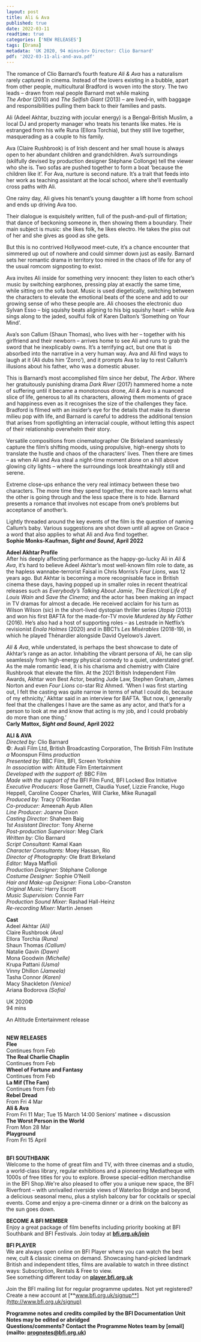 ```yaml
---
layout: post
title: Ali & Ava
published: true
date: 2022-03-11
readtime: true
categories: ['NEW RELEASES']
tags: [Drama]
metadata: 'UK 2020, 94 mins<br> Director: Clio Barnard'
pdf: '2022-03-11-ali-and-ava.pdf'
---
```


The romance of Clio Barnard’s fourth feature _Ali & Ava_ has a naturalism rarely captured in cinema. Instead of the lovers existing in a bubble, apart from other people, multicultural Bradford is woven into the story. The two leads – drawn from real people Barnard met while making<br> _The Arbor_ (2010) and _The Selfish Giant_ (2013) – are lived-in, with baggage and responsibilities pulling them back to their families and pasts.

Ali (Adeel Akhtar, buzzing with jocular energy) is a Bengal-British Muslim, a local DJ and property manager who treats his tenants like mates. He is estranged from his wife Runa (Ellora Torchia), but they still live together, masquerading as a couple to his family.

Ava (Claire Rushbrook) is of Irish descent and her small house is always open to her abundant children and grandchildren. Ava’s surroundings (skilfully devised by production designer Stéphane Collonge) tell the viewer who she is. Two sofas are pushed together to form a boat ‘because the children like it’. For Ava, nurture is second nature. It’s a trait that feeds into her work as teaching assistant at the local school, where she’ll eventually cross paths with Ali.

One rainy day, Ali gives his tenant’s young daughter a lift home from school and ends up driving Ava too.

Their dialogue is exquisitely written, full of the push-and-pull of flirtation; that dance of beckoning someone in, then showing them a boundary. Their main subject is music: she likes folk, he likes electro. He takes the piss out of her and she gives as good as she gets.

But this is no contrived Hollywood meet-cute, it’s a chance encounter that simmered up out of nowhere and could simmer down just as easily. Barnard sets her romantic drama in territory too mired in the chaos of life for any of the usual romcom signposting to exist.

Ava invites Ali inside for something very innocent: they listen to each other’s music by switching earphones, pressing play at exactly the same time, while sitting on the sofa boat. Music is used diegetically, switching between the characters to elevate the emotional beats of the scene and add to our growing sense of who these people are. Ali chooses the electronic duo Sylvan Esso – big squishy beats aligning to his big squishy heart – while Ava sings along to the jaded, soulful folk of Karen Dalton’s ‘Something on Your Mind’.

Ava’s son Callum (Shaun Thomas), who lives with her – together with his girlfriend and their newborn – arrives home to see Ali and runs to grab the sword that he inexplicably owns. It’s a terrifying act, but one that is absorbed into the narrative in a very human way. Ava and Ali find ways to laugh at it (Ali dubs him ‘Zorro’), and it prompts Ava to lay to rest Callum’s illusions about his father, who was a domestic abuser.

This is Barnard’s most accomplished film since her debut, _The Arbor_. Where her gratuitously punishing drama _Dark River_ (2017) hammered home a note of suffering until it became a monotonous drone, _Ali & Ava_ is a nuanced slice of life, generous to all its characters, allowing them moments of grace and happiness even as it recognises the size of the challenges they face. Bradford is filmed with an insider’s eye for the details that make its diverse milieu pop with life, and Barnard is careful to address the additional tension that arises from spotlighting an interracial couple, without letting this aspect of their relationship overwhelm their story.

Versatile compositions from cinematographer Ole Birkeland seamlessly capture the film’s shifting moods, using propulsive, high-energy shots to translate the hustle and chaos of the characters’ lives. Then there are times – as when Ali and Ava steal a night-time moment alone on a hill above glowing city lights – where the surroundings look breathtakingly still and serene.

Extreme close-ups enhance the very real intimacy between these two characters. The more time they spend together, the more each learns what the other is going through and the less space there is to hide. Barnard presents a romance that involves not escape from one’s problems but acceptance of another’s.

Lightly threaded around the key events of the film is the question of naming Callum’s baby. Various suggestions are shot down until all agree on Grace – a word that also applies to what Ali and Ava find together.<br>
**Sophie Monks-Kaufman, _Sight and Sound_, April 2022**<br>

**Adeel Akhtar Profile**<br>
After his deeply affecting performance as the happy-go-lucky Ali in _Ali & Ava_, it’s hard to believe Adeel Akhtar’s most well-known film role to date, as the hapless wannabe-terrorist Faisal in Chris Morris’s _Four Lions_, was 12 years ago. But Akhtar is becoming a more recognisable face in British cinema these days, having popped up in smaller roles in recent theatrical releases such as _Everybody’s Talking About Jamie_, _The Electrical Life of Louis Wain_ and _Save the Cinema_; and the actor has been making an impact in TV dramas for almost a decade. He received acclaim for his turn as Wilson Wilson (sic) in the short-lived dystopian thriller series _Utopia_ (2013) and won his first BAFTA for the made-for-TV movie _Murdered by My Father_ (2016). He’s also had a host of supporting roles – as Lestrade in Netflix’s revisionist _Enola Holmes_ (2020) and in BBC1’s _Les Misérables_ (2018-19), in which he played Thénardier alongside David Oyelowo’s Javert.

_Ali & Ava_, while understated, is perhaps the best showcase to date of Akhtar’s range as an actor. Inhabiting the vibrant persona of Ali, he can slip seamlessly from high-energy physical comedy to a quiet, understated grief. As the male romantic lead, it is his charisma and chemistry with Claire Rushbrook that elevate the film. At the 2021 British Independent Film Awards, Akhtar won Best Actor, beating Jude Law, Stephen Graham, James Norton and even _Four Lions_ co-star Riz Ahmed. ‘When I was first starting out, I felt the casting was quite narrow in terms of what I could do, because of my ethnicity,’ Akhtar said in an interview for BAFTA. ‘But now, I generally feel that the challenges I have are the same as any actor, and that’s for a person to look at me and know that acting is my job, and I could probably do more than one thing.’<br>
**Carly Mattox, _Sight and Sound_, April 2022**<br>

**ALI & AVA**<br>
_Directed by:_ Clio Barnard<br>
©: Avali Film Ltd, British Broadcasting Corporation, The British Film Institute<br>
_a_ Moonspun Films _production_<br>
_Presented by:_ BBC Film, BFI, Screen Yorkshire<br>
_In association with:_ Altitude Film Entertainment<br>
_Developed with the support of:_ BBC Film<br>
_Made with the support of the_ BFI Film Fund, BFI Locked Box Initiative<br>
_Executive Producers:_ Rose Garnett, Claudia Yusef, Lizzie Francke, Hugo Heppell, Caroline Cooper Charles, Will Clarke, Mike Runagall<br>
_Produced by:_ Tracy O’Riordan<br>
_Co-producer:_ Ameenah Ayub Allen<br>
_Line Producer:_ Joanne Dixon<br>
_Casting Director:_ Shaheen Baig<br>
_1st Assistant Director:_ Tony Aherne<br>
_Post-production Supervisor:_ Meg Clark<br>
_Written by:_ Clio Barnard<br>
_Script Consultant:_ Kamal Kaan<br>
_Character Consultants:_ Moey Hassan, Rio<br>
_Director of Photography:_ Ole Bratt Birkeland<br>
_Editor:_ Maya Maffioli<br>
_Production Designer:_ Stéphane Collonge<br>
_Costume Designer:_ Sophie O’Neill<br>
_Hair and Make-up Designer:_ Fiona Lobo-Cranston<br>
_Original Music:_ Harry Escott<br>
_Music Supervision:_ Connie Farr<br>
_Production Sound Mixer:_ Rashad Hall-Heinz<br>
_Re-recording Mixer:_ Martin Jensen<br>

**Cast**<br>
Adeel Akhtar _(Ali)_<br>
Claire Rushbrook _(Ava)_<br>
Ellora Torchia _(Runa)_<br>
Shaun Thomas _(Callum)_<br>
Natalie Gavin _(Dawn)_<br>
Mona Goodwin _(Michelle)_<br>
Krupa Pattani _(Usma)_<br>
Vinny Dhillon _(Jameela)_<br>
Tasha Connor _(Karen)_<br>
Macy Shackleton _(Venice)_<br>
Ariana Bodorova _(Sofia)_<br>

UK 2020©<br>
94 mins<br>

An Altitude Entertainment release<br>
<br>

**NEW RELEASES**<br>
**Flee**<br>
Continues from Feb<br>
**The Real Charlie Chaplin**<br>
Continues from Feb<br>
**Wheel of Fortune and Fantasy**<br>
Continues from Feb<br>
**La Mif (The Fam)**<br>
Continues from Feb<br>
**Rebel Dread**<br>
From Fri 4 Mar<br>
**Ali & Ava**<br>
From Fri 11 Mar; Tue 15 March 14:00 Seniors’ matinee + discussion<br>
**The Worst Person in the World**<br>
From Mon 28 Mar<br>
**Playground**<br>
From Fri 15 April<br>
<br>

**BFI SOUTHBANK**  
Welcome to the home of great film and TV, with three cinemas and a studio, a world-class library, regular exhibitions and a pioneering Mediatheque with 1000s of free titles for you to explore. Browse special-edition merchandise in the BFI Shop.We&#39;re also pleased to offer you a unique new space, the BFI Riverfront – with unrivalled riverside views of Waterloo Bridge and beyond, a delicious seasonal menu, plus a stylish balcony bar for cocktails or special events. Come and enjoy a pre-cinema dinner or a drink on the balcony as the sun goes down.  

**BECOME A BFI MEMBER**  
Enjoy a great package of film benefits including priority booking at BFI Southbank and BFI Festivals. Join today at [**bfi.org.uk/join**](http://www.bfi.org.uk/join)  

**BFI PLAYER**  
 We are always open online on BFI Player where you can watch the best new, cult &amp; classic cinema on demand. Showcasing hand-picked landmark British and independent titles, films are available to watch in three distinct ways: Subscription, Rentals &amp; Free to view.<br> 
See something different today on [**player.bfi.org.uk**](https://player.bfi.org.uk/)

Join the BFI mailing list for regular programme updates. Not yet registered? Create a new account at [**www.bfi.org.uk/signup**](http://www.bfi.org.uk/signup)

**Programme notes and credits compiled by the BFI Documentation Unit  
Notes may be edited or abridged  
Questions/comments? Contact the Programme Notes team by [email](mailto: prognotes@bfi.org.uk)**
